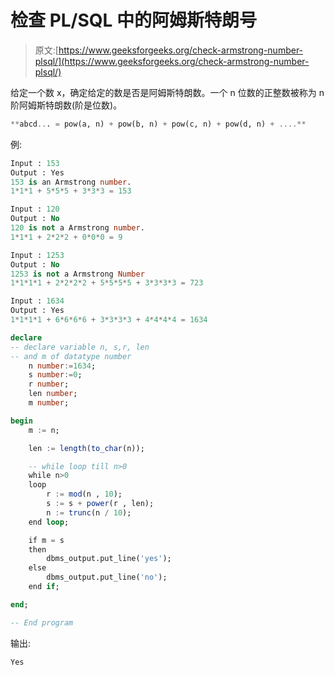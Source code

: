 # 检查 PL/SQL 中的阿姆斯特朗号

> 原文:[https://www.geeksforgeeks.org/check-armstrong-number-plsql/](https://www.geeksforgeeks.org/check-armstrong-number-plsql/)

给定一个数 x，确定给定的数是否是阿姆斯特朗数。一个 n 位数的正整数被称为 n 阶阿姆斯特朗数(阶是位数)。

```sql
**abcd... = pow(a, n) + pow(b, n) + pow(c, n) + pow(d, n) + ....** 
```

例:

```sql
Input : 153
Output : Yes
153 is an Armstrong number.
1*1*1 + 5*5*5 + 3*3*3 = 153

Input : 120
Output : No
120 is not a Armstrong number.
1*1*1 + 2*2*2 + 0*0*0 = 9

Input : 1253
Output : No
1253 is not a Armstrong Number
1*1*1*1 + 2*2*2*2 + 5*5*5*5 + 3*3*3*3 = 723

Input : 1634
Output : Yes
1*1*1*1 + 6*6*6*6 + 3*3*3*3 + 4*4*4*4 = 1634
```

```sql
declare
-- declare variable n, s,r, len
-- and m of datatype number
    n number:=1634;
    s number:=0;
    r number;
    len number;
    m number;

begin
    m := n;

    len := length(to_char(n));

    -- while loop till n>0
    while n>0
    loop
        r := mod(n , 10);
        s := s + power(r , len);
        n := trunc(n / 10);
    end loop;

    if m = s
    then
        dbms_output.put_line('yes');
    else
        dbms_output.put_line('no');
    end if;

end;

-- End program
```

输出:

```sql
Yes
```
